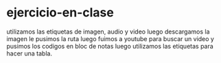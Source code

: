 # ejercicio-en-clase
utilizamos las etiquetas de imagen, audio y video luego descargamos la imagen le pusimos la ruta luego fuimos a youtube para buscar un video y pusimos los codigos en bloc de notas luego utilizamos las etiquetas para hacer una tabla.
